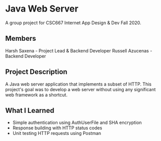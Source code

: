 # Java Web Server
A group project for CSC667 Internet App Design & Dev Fall 2020.

## Members
Harsh Saxena - Project Lead & Backend Developer
Russell Azucenas - Backend Developer  

## Project Description
A Java web server application that implements a subset of HTTP. This project's goal was to develop a web server without using any significant web framework as a shortcut.

## What I Learned
- Simple authentication using AuthUserFile and SHA encryption
- Response building with HTTP status codes
- Unit testing HTTP requests using Postman
